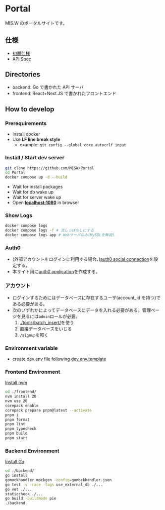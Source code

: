 # Portal

MIS.W のポータルサイトです。

## 仕様

- [初期仕様](./docs/initial-spec.md)
- [API Spec](./docs/spec.md)

## Directories

- backend: Go で書かれた API サーバ
- frontend: React+Next.JS で書かれたフロントエンド

## How to develop

### Prerequirements

- Install docker
- Use **LF line break style**
  - example: `git config --global core.autocrlf input`

### Install / Start dev server

```sh
git clone https://github.com/MISW/Portal
cd Portal
docker compose up -d --build
```

- Wait for install packages
- Wait for db wake up
- Wait for server wake up
- Open **[localhost:1080](http://localhost:1080/)** in browser

### Show Logs

```sh
docker compose logs
docker compose logs -f # 流しっぱなしにする
docker compose logs app # Webサーバのみ(MySQLを無視)
```

### Auth0

- (外部アカウントをログインに利用する場合、)[auth0 social connection](https://marketplace.auth0.com/features/social-connections)を設定する。
- 本サイト用に[auth0 application](https://auth0.com/docs/get-started/applications)を作成する。

### アカウント

- ログインするためにはデータベースに存在するユーザ(account_id を持つ)である必要がある。
- 次のいずれかによってデータベースにデータを入れる必要がある。管理ページを見るには`admin`ロールが必要。
  1. [./tools/batch_insert/](./tools/batch_insert/)を使う
  2. 直接データベースをいじる
  3. `/signup`を叩く

### Environment variable

- create dev.env file following [dev.env.template](./dev.env.template)

### Frontend Environment

[Install nvm](https://github.com/nvm-sh/nvm#installing-and-updating)

```sh
cd ./frontend/
nvm install 20
nvm use 20
corepack enable
corepack prepare pnpm@latest --activate
pnpm i
pnpm format
pnpm lint
pnpm typecheck
pnpm build
pnpm start
```

### Backend Environment

[Install Go](https://github.com/golang/go#download-and-install)

```sh
cd ./backend/
go install
gomockhandler mockgen -config=gomockhandler.json
go test -v -race -tags use_external_db ./...
go vet ./...
staticcheck ./...
go build -buildmode pie
./backend
```
